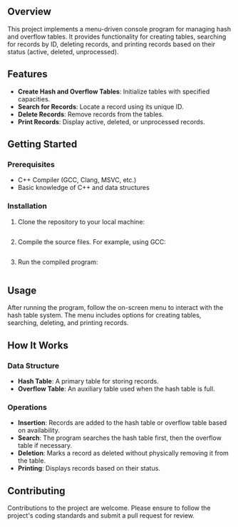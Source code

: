 ## Overview
This project implements a menu-driven console program for managing hash and overflow tables. It provides functionality for creating tables, searching for records by ID, deleting records, and printing records based on their status (active, deleted, unprocessed).

## Features
- **Create Hash and Overflow Tables**: Initialize tables with specified capacities.
- **Search for Records**: Locate a record using its unique ID.
- **Delete Records**: Remove records from the tables.
- **Print Records**: Display active, deleted, or unprocessed records.

## Getting Started
### Prerequisites
- C++ Compiler (GCC, Clang, MSVC, etc.)
- Basic knowledge of C++ and data structures

### Installation
1. Clone the repository to your local machine:
   ```git clone [github.com/danieldotwav/Hashing]
2. Compile the source files. For example, using GCC:
   ```g++ -o hash_table source.cpp HashTable.cpp
3. Run the compiled program:
   ```./hash_table

## Usage
After running the program, follow the on-screen menu to interact with the hash table system. The menu includes options for creating tables, searching, deleting, and printing records.

## How It Works
### Data Structure
- **Hash Table**: A primary table for storing records.
- **Overflow Table**: An auxiliary table used when the hash table is full.

### Operations
- **Insertion**: Records are added to the hash table or overflow table based on availability.
- **Search**: The program searches the hash table first, then the overflow table if necessary.
- **Deletion**: Marks a record as deleted without physically removing it from the table.
- **Printing**: Displays records based on their status.

## Contributing
Contributions to the project are welcome. Please ensure to follow the project's coding standards and submit a pull request for review.
